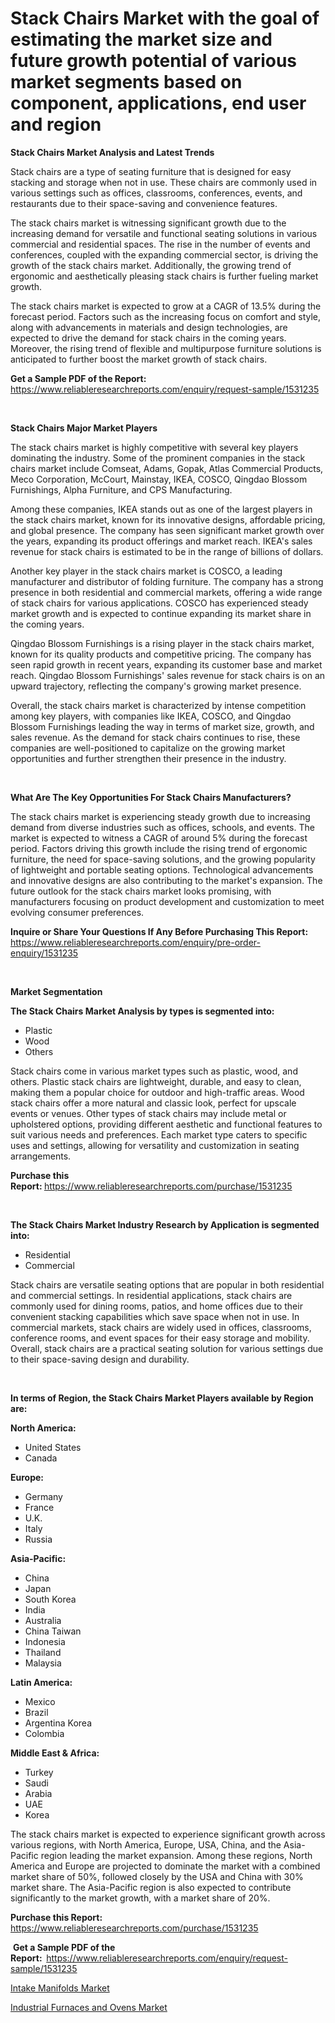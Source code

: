 <p><h1>Stack Chairs Market with the goal of estimating the market size and future growth potential of various market segments based on component, applications, end user and region</h1></p><p><strong>Stack Chairs Market Analysis and Latest Trends</strong></p>
<p><p>Stack chairs are a type of seating furniture that is designed for easy stacking and storage when not in use. These chairs are commonly used in various settings such as offices, classrooms, conferences, events, and restaurants due to their space-saving and convenience features.</p><p>The stack chairs market is witnessing significant growth due to the increasing demand for versatile and functional seating solutions in various commercial and residential spaces. The rise in the number of events and conferences, coupled with the expanding commercial sector, is driving the growth of the stack chairs market. Additionally, the growing trend of ergonomic and aesthetically pleasing stack chairs is further fueling market growth.</p><p>The stack chairs market is expected to grow at a CAGR of 13.5% during the forecast period. Factors such as the increasing focus on comfort and style, along with advancements in materials and design technologies, are expected to drive the demand for stack chairs in the coming years. Moreover, the rising trend of flexible and multipurpose furniture solutions is anticipated to further boost the market growth of stack chairs.</p></p>
<p><strong>Get a Sample PDF of the Report:&nbsp;</strong> <a href="https://www.reliableresearchreports.com/enquiry/request-sample/1531235">https://www.reliableresearchreports.com/enquiry/request-sample/1531235</a></p>
<p>&nbsp;</p>
<p><strong>Stack Chairs Major Market Players</strong></p>
<p><p>The stack chairs market is highly competitive with several key players dominating the industry. Some of the prominent companies in the stack chairs market include Comseat, Adams, Gopak, Atlas Commercial Products, Meco Corporation, McCourt, Mainstay, IKEA, COSCO, Qingdao Blossom Furnishings, Alpha Furniture, and CPS Manufacturing.</p><p>Among these companies, IKEA stands out as one of the largest players in the stack chairs market, known for its innovative designs, affordable pricing, and global presence. The company has seen significant market growth over the years, expanding its product offerings and market reach. IKEA's sales revenue for stack chairs is estimated to be in the range of billions of dollars.</p><p>Another key player in the stack chairs market is COSCO, a leading manufacturer and distributor of folding furniture. The company has a strong presence in both residential and commercial markets, offering a wide range of stack chairs for various applications. COSCO has experienced steady market growth and is expected to continue expanding its market share in the coming years.</p><p>Qingdao Blossom Furnishings is a rising player in the stack chairs market, known for its quality products and competitive pricing. The company has seen rapid growth in recent years, expanding its customer base and market reach. Qingdao Blossom Furnishings' sales revenue for stack chairs is on an upward trajectory, reflecting the company's growing market presence.</p><p>Overall, the stack chairs market is characterized by intense competition among key players, with companies like IKEA, COSCO, and Qingdao Blossom Furnishings leading the way in terms of market size, growth, and sales revenue. As the demand for stack chairs continues to rise, these companies are well-positioned to capitalize on the growing market opportunities and further strengthen their presence in the industry.</p></p>
<p>&nbsp;</p>
<p><strong>What Are The Key Opportunities For Stack Chairs Manufacturers?</strong></p>
<p><p>The stack chairs market is experiencing steady growth due to increasing demand from diverse industries such as offices, schools, and events. The market is expected to witness a CAGR of around 5% during the forecast period. Factors driving this growth include the rising trend of ergonomic furniture, the need for space-saving solutions, and the growing popularity of lightweight and portable seating options. Technological advancements and innovative designs are also contributing to the market's expansion. The future outlook for the stack chairs market looks promising, with manufacturers focusing on product development and customization to meet evolving consumer preferences.</p></p>
<p><strong>Inquire or Share Your Questions If Any Before Purchasing This Report:</strong> <a href="https://www.reliableresearchreports.com/enquiry/pre-order-enquiry/1531235">https://www.reliableresearchreports.com/enquiry/pre-order-enquiry/1531235</a></p>
<p>&nbsp;</p>
<p><strong>Market Segmentation</strong></p>
<p><strong>The Stack Chairs Market Analysis by types is segmented into:</strong></p>
<p><ul><li>Plastic</li><li>Wood</li><li>Others</li></ul></p>
<p><p>Stack chairs come in various market types such as plastic, wood, and others. Plastic stack chairs are lightweight, durable, and easy to clean, making them a popular choice for outdoor and high-traffic areas. Wood stack chairs offer a more natural and classic look, perfect for upscale events or venues. Other types of stack chairs may include metal or upholstered options, providing different aesthetic and functional features to suit various needs and preferences. Each market type caters to specific uses and settings, allowing for versatility and customization in seating arrangements.</p></p>
<p><strong>Purchase this Report:&nbsp;</strong><a href="https://www.reliableresearchreports.com/purchase/1531235">https://www.reliableresearchreports.com/purchase/1531235</a></p>
<p>&nbsp;</p>
<p><strong>The Stack Chairs Market Industry Research by Application is segmented into:</strong></p>
<p><ul><li>Residential</li><li>Commercial</li></ul></p>
<p><p>Stack chairs are versatile seating options that are popular in both residential and commercial settings. In residential applications, stack chairs are commonly used for dining rooms, patios, and home offices due to their convenient stacking capabilities which save space when not in use. In commercial markets, stack chairs are widely used in offices, classrooms, conference rooms, and event spaces for their easy storage and mobility. Overall, stack chairs are a practical seating solution for various settings due to their space-saving design and durability.</p></p>
<p>&nbsp;</p>
<p><strong>In terms of Region, the Stack Chairs Market Players available by Region are:</strong></p>
<p>
    <p> <strong> North America: </strong>
        <ul>
            <li>United States</li>
            <li>Canada</li>
        </ul>
        </p> 
    <p> <strong> Europe: </strong>
        <ul>
            <li>Germany</li>
            <li>France</li>
            <li>U.K.</li>
            <li>Italy</li>
            <li>Russia</li>
        </ul>
        </p> 
    <p> <strong> Asia-Pacific: </strong>
        <ul>
            <li>China</li>
            <li>Japan</li>
            <li>South Korea</li>
            <li>India</li>
            <li>Australia</li>
            <li>China Taiwan</li>
            <li>Indonesia</li>
            <li>Thailand</li>
            <li>Malaysia</li>
        </ul>
        </p> 
    <p> <strong> Latin America: </strong>
        <ul>
            <li>Mexico</li>
            <li>Brazil</li>
            <li>Argentina Korea</li>
            <li>Colombia</li>
        </ul>
        </p> 
    <p> <strong> Middle East & Africa: </strong>
        <ul>
            <li>Turkey</li>
            <li>Saudi</li>
            <li>Arabia</li>
            <li>UAE</li>
            <li>Korea</li>
        </ul>
    </p>
    </p>
<p><p>The stack chairs market is expected to experience significant growth across various regions, with North America, Europe, USA, China, and the Asia-Pacific region leading the market expansion. Among these regions, North America and Europe are projected to dominate the market with a combined market share of 50%, followed closely by the USA and China with 30% market share. The Asia-Pacific region is also expected to contribute significantly to the market growth, with a market share of 20%.</p></p>
<p><strong>Purchase this Report: </strong><a href="https://www.reliableresearchreports.com/purchase/1531235">https://www.reliableresearchreports.com/purchase/1531235</a></p>
<p>&nbsp;<strong>Get a Sample PDF of the Report:&nbsp;&nbsp;</strong><a href="https://www.reliableresearchreports.com/enquiry/request-sample/1531235">https://www.reliableresearchreports.com/enquiry/request-sample/1531235</a></p>
<p><strong></strong></p>
<p><p><a href="https://spotless-saver-8fd.notion.site/Global-Intake-Manifolds-Market-by-Types-Applications-and-Major-Players-with-Regional-Growth-Rate--3b0caa28e36a438590c8862da627b308">Intake Manifolds Market</a></p><p><a href="https://view.publitas.com/reportprime-1/industrial-furnaces-and-ovens-market-research-report-the-key-to-successful-business-strategy-forecasted-for-period-from-2024-2031/">Industrial Furnaces and Ovens Market</a></p></p>